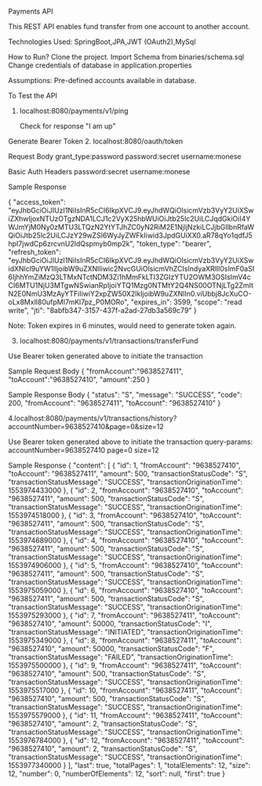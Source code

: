 Payments API

This REST API enables fund transfer from one account to another account.

Technologies Used:
SpringBoot,JPA,JWT (OAuth2),MySql

How to Run?
Clone the project.
Import Schema from binaries/schema.sql
Change credentials of database in application.properties

Assumptions:
Pre-defined accounts available in database.

To Test the API

1. localhost:8080/payments/v1/ping

    Check for response "I am up"

Generate Bearer Token
2. localhost:8080/oauth/token

Request Body
grant_type:password
password:secret
username:monese

Basic Auth Headers
password:secret
username:monese

Sample Response

{
    "access_token": "eyJhbGciOiJIUzI1NiIsInR5cCI6IkpXVCJ9.eyJhdWQiOlsicmVzb3VyY2UiXSwiZXhwIjoxNTUzOTgzNDA1LCJ1c2VyX25hbWUiOiJtb25lc2UiLCJqdGkiOiI4YWJmYjM0Ny0zMTU3LTQzN2YtYTJhZC0yN2RiM2E1NjljNzkiLCJjbGllbnRfaWQiOiJtb25lc2UiLCJzY29wZSI6WyJyZWFkIiwid3JpdGUiXX0.aR78qYo1qdfJ5hpI7jwdCp6zrcvnU2ldQspmyb0mp2k",
    "token_type": "bearer",
    "refresh_token": "eyJhbGciOiJIUzI1NiIsInR5cCI6IkpXVCJ9.eyJhdWQiOlsicmVzb3VyY2UiXSwidXNlcl9uYW1lIjoibW9uZXNlIiwic2NvcGUiOlsicmVhZCIsIndyaXRlIl0sImF0aSI6IjhhYmZiMzQ3LTMxNTctNDM3Zi1hMmFkLTI3ZGIzYTU2OWM3OSIsImV4cCI6MTU1NjU3MTgwNSwianRpIjoiYTQ1Mzg0NTMtY2Q4NS00OTNjLTg2ZmItN2E0NmU3MzAyYTFiIiwiY2xpZW50X2lkIjoibW9uZXNlIn0.viUbbj8JcXuCO-oLx8MxlI80ufpMI7mKl7pz_P0MORo",
    "expires_in": 3599,
    "scope": "read write",
    "jti": "8abfb347-3157-437f-a2ad-27db3a569c79"
}

Note: Token expires in 6 minutes, would need to generate token again.

3. localhost:8080/payments/v1/transactions/transferFund

Use Bearer token generated above to initiate the transaction

Sample Request Body
{
"fromAccount":"9638527411",
"toAccount":"9638527410",
"amount":250
}

Sample Response Body
{
    "status": "S",
    "message": "SUCCESS",
    "code": 200,
    "fromAccount": "9638527411",
    "toAccount": "9638527410"
}

4.localhost:8080/payments/v1/transactions/history?accountNumber=9638527410&page=0&size=12

Use Bearer token generated above to initiate the transaction
query-params:
    accountNumber=9638527410
    page=0
    size=12

Sample Response
{
    "content": [
        {
            "id": 1,
            "fromAccount": "9638527410",
            "toAccount": "9638527411",
            "amount": 500,
            "transactionStatusCode": "S",
            "transactionStatusMessage": "SUCCESS",
            "transactionOriginationTime": 1553974433000
        },
        {
            "id": 2,
            "fromAccount": "9638527410",
            "toAccount": "9638527411",
            "amount": 500,
            "transactionStatusCode": "S",
            "transactionStatusMessage": "SUCCESS",
            "transactionOriginationTime": 1553974518000
        },
        {
            "id": 3,
            "fromAccount": "9638527410",
            "toAccount": "9638527411",
            "amount": 500,
            "transactionStatusCode": "S",
            "transactionStatusMessage": "SUCCESS",
            "transactionOriginationTime": 1553974689000
        },
        {
            "id": 4,
            "fromAccount": "9638527410",
            "toAccount": "9638527411",
            "amount": 500,
            "transactionStatusCode": "S",
            "transactionStatusMessage": "SUCCESS",
            "transactionOriginationTime": 1553974906000
        },
        {
            "id": 5,
            "fromAccount": "9638527410",
            "toAccount": "9638527411",
            "amount": 500,
            "transactionStatusCode": "S",
            "transactionStatusMessage": "SUCCESS",
            "transactionOriginationTime": 1553975059000
        },
        {
            "id": 6,
            "fromAccount": "9638527410",
            "toAccount": "9638527411",
            "amount": 500,
            "transactionStatusCode": "S",
            "transactionStatusMessage": "SUCCESS",
            "transactionOriginationTime": 1553975293000
        },
        {
            "id": 7,
            "fromAccount": "9638527411",
            "toAccount": "9638527410",
            "amount": 50000,
            "transactionStatusCode": "I",
            "transactionStatusMessage": "INITIATED",
            "transactionOriginationTime": 1553975349000
        },
        {
            "id": 8,
            "fromAccount": "9638527411",
            "toAccount": "9638527410",
            "amount": 50000,
            "transactionStatusCode": "F",
            "transactionStatusMessage": "FAILED",
            "transactionOriginationTime": 1553975500000
        },
        {
            "id": 9,
            "fromAccount": "9638527411",
            "toAccount": "9638527410",
            "amount": 500,
            "transactionStatusCode": "S",
            "transactionStatusMessage": "SUCCESS",
            "transactionOriginationTime": 1553975517000
        },
        {
            "id": 10,
            "fromAccount": "9638527411",
            "toAccount": "9638527410",
            "amount": 500,
            "transactionStatusCode": "S",
            "transactionStatusMessage": "SUCCESS",
            "transactionOriginationTime": 1553975579000
        },
        {
            "id": 11,
            "fromAccount": "9638527411",
            "toAccount": "9638527410",
            "amount": 2,
            "transactionStatusCode": "S",
            "transactionStatusMessage": "SUCCESS",
            "transactionOriginationTime": 1553976784000
        },
        {
            "id": 12,
            "fromAccount": "9638527411",
            "toAccount": "9638527410",
            "amount": 2,
            "transactionStatusCode": "S",
            "transactionStatusMessage": "SUCCESS",
            "transactionOriginationTime": 1553977340000
        }
    ],
    "last": true,
    "totalPages": 1,
    "totalElements": 12,
    "size": 12,
    "number": 0,
    "numberOfElements": 12,
    "sort": null,
    "first": true
}